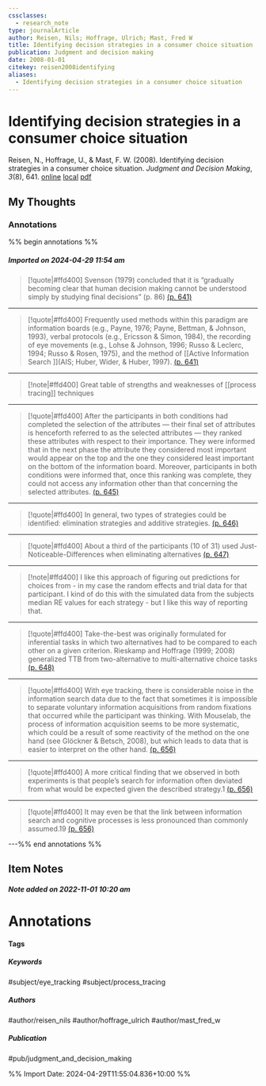 ```yaml
---
cssclasses:
  - research_note
type: journalArticle
author: Reisen, Nils; Hoffrage, Ulrich; Mast, Fred W
title: Identifying decision strategies in a consumer choice situation
publication: Judgment and decision making
date: 2008-01-01
citekey: reisen2008identifying
aliases:
  - Identifying decision strategies in a consumer choice situation
---
```


# Identifying decision strategies in a consumer choice situation

Reisen, N., Hoffrage, U., & Mast, F. W. (2008). Identifying decision strategies in a consumer choice situation. _Judgment and Decision Making_, _3_(8), 641.
[online](http://zotero.org/users/local/kZl3QdXV/items/YWQZVPG7) [local](zotero://select/library/items/YWQZVPG7) [pdf](file:///home/gjc216/Zotero/storage/CDBH97U2/jdm8801.pdf)
 


## My Thoughts


 
### Annotations

%% begin annotations %%

##### Imported on 2024-04-29 11:54 am
>[!quote|#ffd400]
>Svenson (1979) concluded that it is “gradually becoming clear that human decision making cannot be understood simply by studying final decisions” (p. 86) [(p. 641)](zotero://open-pdf/library/items/CDBH97U2?page=641&annotation=8CDJGU5V)

---
>[!quote|#ffd400]
>Frequently used methods within this paradigm are information boards (e.g., Payne, 1976; Payne, Bettman, & Johnson, 1993), verbal protocols (e.g., Ericsson & Simon, 1984), the recording of eye movements (e.g., Lohse & Johnson, 1996; Russo & Leclerc, 1994; Russo & Rosen, 1975), and the method of [[Active Information Search ]](AIS; Huber, Wider, & Huber, 1997). [(p. 641)](zotero://open-pdf/library/items/CDBH97U2?page=641&annotation=JIHIQVYZ)

---
>[!note|#ffd400]
> Great table of strengths and weaknesses of [[process tracing]] techniques

---
>[!quote|#ffd400]
>After the participants in both conditions had completed the selection of the attributes — their final set of attributes is henceforth referred to as the selected attributes — they ranked these attributes with respect to their importance. They were informed that in the next phase the attribute they considered most important would appear on the top and the one they considered least important on the bottom of the information board. Moreover, participants in both conditions were informed that, once this ranking was complete, they could not access any information other than that concerning the selected attributes. [(p. 645)](zotero://open-pdf/library/items/CDBH97U2?page=645&annotation=I2JCNC55)

---
>[!quote|#ffd400]
>In general, two types of strategies could be identified: elimination strategies and additive strategies. [(p. 646)](zotero://open-pdf/library/items/CDBH97U2?page=646&annotation=TBZXBHMM)

---
>[!quote|#ffd400]
>About a third of the participants (10 of 31) used Just-Noticeable-Differences when eliminating alternatives [(p. 647)](zotero://open-pdf/library/items/CDBH97U2?page=647&annotation=5L5629XU)

---
>[!note|#ffd400]
> I like this approach of figuring out predictions for choices from - in my case the random effects and trial data for that participant. I kind of do this with the simulated data from the subjects median RE values for each strategy - but I like this way of reporting that.

---
>[!quote|#ffd400]
>Take-the-best was originally formulated for inferential tasks in which two alternatives had to be compared to each other on a given criterion. Rieskamp and Hoffrage (1999; 2008) generalized TTB from two-alternative to multi-alternative choice tasks [(p. 648)](zotero://open-pdf/library/items/CDBH97U2?page=648&annotation=97LYAPMM)

---
>[!quote|#ffd400]
>With eye tracking, there is considerable noise in the information search data due to the fact that sometimes it is impossible to separate voluntary information acquisitions from random fixations that occurred while the participant was thinking. With Mouselab, the process of information acquisition seems to be more systematic, which could be a result of some reactivity of the method on the one hand (see Glöckner & Betsch, 2008), but which leads to data that is easier to interpret on the other hand. [(p. 656)](zotero://open-pdf/library/items/CDBH97U2?page=656&annotation=S5K4EQUT)

---
>[!quote|#ffd400]
>A more critical finding that we observed in both experiments is that people’s search for information often deviated from what would be expected given the described strategy.1 [(p. 656)](zotero://open-pdf/library/items/CDBH97U2?page=656&annotation=52GEIVCW)

---
>[!quote|#ffd400]
>It may even be that the link between information search and cognitive processes is less pronounced than commonly assumed.19 [(p. 656)](zotero://open-pdf/library/items/CDBH97U2?page=656&annotation=55D65IQZ)

---%% end annotations %%

## Item Notes

##### Note added on 2022-11-01 10:20 am

# Annotations  

#### Tags

##### Keywords

#subject/eye_tracking #subject/process_tracing

##### Authors

#author/reisen_nils #author/hoffrage_ulrich #author/mast_fred_w

##### Publication

#pub/judgment_and_decision_making


%% Import Date: 2024-04-29T11:55:04.836+10:00 %%
